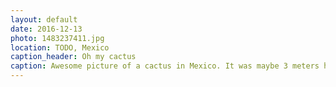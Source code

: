 ```yaml
---
layout: default
date: 2016-12-13
photo: 1483237411.jpg
location: TODO, Mexico
caption_header: Oh my cactus
caption: Awesome picture of a cactus in Mexico. It was maybe 3 meters high and those needles about 5cm long!
---
```

